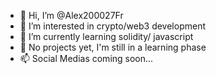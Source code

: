 - 👋 Hi, I’m @Alex200027Fr
- 👀 I’m interested in crypto/web3 development
- 🌱 I’m currently learning solidity/ javascript
- 💞️ No projects yet, I'm still in a learning phase
- 📫 Social Medias coming soon...

<!---
Alex200027Fr/Alex200027Fr is a ✨ special ✨ repository because its `README.md` (this file) appears on your GitHub profile.
You can click the Preview link to take a look at your changes.
--->
